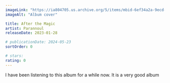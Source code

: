 ```yaml
---
imageLink: "https://ia804705.us.archive.org/5/items/mbid-6ef34a2a-9ecd-460c-8556-fed97659959e/mbid-6ef34a2a-9ecd-460c-8556-fed97659959e-34815967523_thumb500.jpg"
imageAlt: "Album cover"

title: After the Magic
artist: Parannoul
releaseDate: 2023-01-28

# publicationDate: 2024-05-23
sortOrder: 0

# stars:
rating: 0
---
```


I have been listening to this album for a while now. It is a very good album